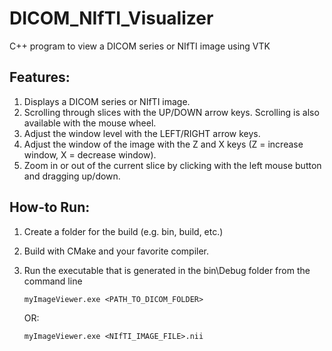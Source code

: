 # DICOM_NIfTI_Visualizer
C++ program to view a DICOM series or NIfTI image using VTK

## Features:
1. Displays a DICOM series or NIfTI image.
2. Scrolling through slices with the UP/DOWN arrow keys. Scrolling is also available with the mouse wheel.
3. Adjust the window level with the LEFT/RIGHT arrow keys.
4. Adjust the window of the image with the Z and X keys (Z = increase window, X = decrease window).
5. Zoom in or out of the current slice by clicking with the left mouse button and dragging up/down.

## How-to Run:
1. Create a folder for the build (e.g. bin, build, etc.)
2. Build with CMake and your favorite compiler.
3. Run the executable that is generated in the bin\Debug folder from the command line
    ```
    myImageViewer.exe <PATH_TO_DICOM_FOLDER>
    ```
    OR:

    ```
    myImageViewer.exe <NIfTI_IMAGE_FILE>.nii
    ```